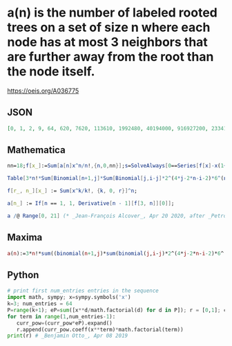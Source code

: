 # a\(n\) is the number of labeled rooted trees on a set of size n where each node has at most 3 neighbors that are further away from the root than the node itself\.
https://oeis.org/A036775
## JSON
```JSON
[0, 1, 2, 9, 64, 620, 7620, 113610, 1992480, 40194000, 916927200, 23341071600, 655922836800, 20169411662400, 673645440468000, 24285190867938000, 939899116892736000, 38870133445791648000, 1710655202853140544000, 79826043011286892320000, 3936948118406837614080000, 204621522793150838094720000]
```
## Mathematica
```Mathematica
nn=18;f[x_]:=Sum[a[n]x^n/n!,{n,0,nn}];s=SolveAlways[0==Series[f[x]-x(1+f[x]+f[x]^2/2+f[x]^3/3!),{x,0,nn}],x];Table[a[n],{n,0,nn}]/.s (* _Geoffrey Critzer_, Mar 22 2013 *)
```
```Mathematica
Table[3*n!*Sum[Binomial[n+1,j]*Sum[Binomial[j,i-j]*2^(4*j-2*n-i-2)*6^(n+i+1)*Binomial[n-j+1,3*j-n-i-2],{i,j,n+j}]/6^(3*j),{j,0,n+1}],{n,0,20}] (* _Vaclav Kotesovec_ after _Vladimir Kruchinin_, Jan 08 2014 *)
```
```Mathematica
f[r_, n_][x_] := Sum[x^k/k!, {k, 0, r}]^n;
```
```Mathematica
a[n_] := If[n == 1, 1, Derivative[n - 1][f[3, n]][0]];
```
```Mathematica
a /@ Range[0, 21] (* _Jean-François Alcover_, Apr 20 2020, after _Petros Hadjicostas_ in A036777 *)
```
## Maxima
```Maxima
a(n):=3*n!*sum((binomial(n+1,j)*sum(binomial(j,i-j)*2^(4*j-2*n-i-2)*6^(n+i+1)*binomial(n-j+1,3*j-n-i-2),i,j,n+j))/6^(3*j),j,0,(n+1)); /* _Vladimir Kruchinin_, Nov 21 2011 */
```
## Python
```Python
# print first num_entries entries in the sequence
import math, sympy; x=sympy.symbols('x')
k=3; num_entries = 64
P=range(k+1); eP=sum([x**d/math.factorial(d) for d in P]); r = [0,1]; curr_pow = eP
for term in range(1,num_entries-1):
   curr_pow=(curr_pow*eP).expand()
   r.append(curr_pow.coeff(x**term)*math.factorial(term))
print(r) # _Benjamin Otto_, Apr 08 2019
```
